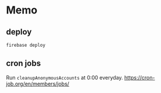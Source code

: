 # Memo

## deploy

```bash
firebase deploy
```

## cron jobs

Run `cleanupAnonymousAccounts` at 0:00 everyday.
https://cron-job.org/en/members/jobs/
